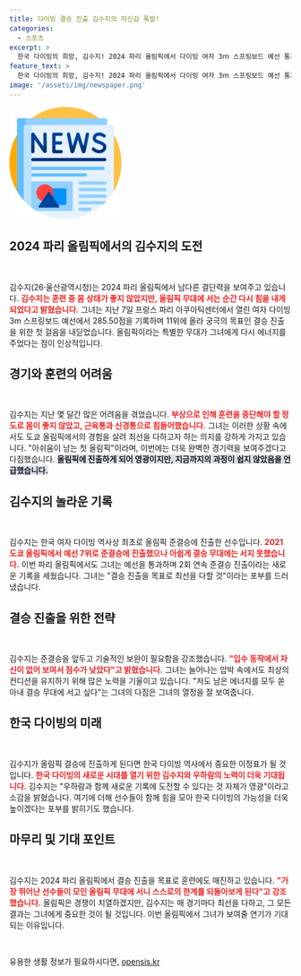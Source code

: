 ```yaml
---
title: 다이빙 결승 진출 김수지의 자신감 폭발!
categories:
  - 스포츠
excerpt: >
  한국 다이빙의 희망, 김수지! 2024 파리 올림픽에서 다이빙 여자 3ｍ 스프링보드 예선 통과 후 결승 진출에 도전합니다. 부상에도 불구하고 결의를 다진 그녀의 행보를 응원하세요!
feature_text: >
  한국 다이빙의 희망, 김수지! 2024 파리 올림픽에서 다이빙 여자 3ｍ 스프링보드 예선 통과 후 결승 진출에 도전합니다. 부상에도 불구하고 결의를 다진 그녀의 행보를 응원하세요!
image: '/assets/img/newspaper.png'
---
```


<p><img src="/assets/img/newspaper.png" alt="kimp 속보" /></p>

<h2 data-ke-size="size26">2024 파리 올림픽에서의 김수지의 도전</h2>

<p data-ke-size="size16">&nbsp;</p>

<p>김수지(26·울산광역시청)는 2024 파리 올림픽에서 남다른 결단력을 보여주고 있습니다. <b><span style="color: #ee2323;">김수지는 훈련 중 몸 상태가 좋지 않았지만, 올림픽 무대에 서는 순간 다시 힘을 내게 되었다고 밝혔습니다.</span></b> 그녀는 지난 7일 프랑스 파리 아쿠아틱센터에서 열린 여자 다이빙 3m 스프링보드 예선에서 285.50점을 기록하며 11위에 올라 궁극의 목표인 결승 진출을 위한 첫 걸음을 내딛었습니다. 올림픽이라는 특별한 무대가 그녀에게 다시 에너지를 주었다는 점이 인상적입니다.</p>

<h2 data-ke-size="size26">경기와 훈련의 어려움</h2>

<p data-ke-size="size16">&nbsp;</p>

<p>김수지는 지난 몇 달간 많은 어려움을 겪었습니다. <b><span style="color: #ee2323;">부상으로 인해 훈련을 중단해야 할 정도로 몸이 좋지 않았고, 근육통과 신경통으로 힘들어했습니다.</span></b> 그녀는 이러한 상황 속에서도 도쿄 올림픽에서의 경험을 살려 최선을 다하고자 하는 의지를 강하게 가지고 있습니다. "아쉬움이 남는 첫 올림픽"이라며, 이번에는 더욱 완벽한 경기력을 보여주겠다고 다짐했습니다. <b><span style="background-color: #21538527;">올림픽에 진출하게 되어 영광이지만, 지금까지의 과정이 쉽지 않았음을 언급했습니다.</span></b></p>

<h2 data-ke-size="size26">김수지의 놀라운 기록</h2>

<p data-ke-size="size16">&nbsp;</p>

<p>김수지는 한국 여자 다이빙 역사상 최초로 올림픽 준결승에 진출한 선수입니다. <b><span style="color: #ee2323;">2021 도쿄 올림픽에서 예선 7위로 준결승에 진출했으나 아쉽게 결승 무대에는 서지 못했습니다.</span></b> 이번 파리 올림픽에서도 그녀는 예선을 통과하며 2회 연속 준결승 진출이라는 새로운 기록을 세웠습니다. 그녀는 "결승 진출을 목표로 최선을 다할 것"이라는 포부를 드러냈습니다.</p>

<h2 data-ke-size="size26">결승 진출을 위한 전략</h2>

<p data-ke-size="size16">&nbsp;</p>

<p>김수지는 준결승을 앞두고 기술적인 보완이 필요함을 강조했습니다. <b><span style="color: #ee2323;">"입수 동작에서 자신이 없어 보여서 점수가 낮았다"고 밝혔습니다.</span></b> 그녀는 늘어나는 압박 속에서도 최상의 컨디션을 유지하기 위해 많은 노력을 기울이고 있습니다. "저도 남은 에너지를 모두 쏟아내 결승 무대에 서고 싶다"는 그녀의 다짐은 그녀의 열정을 잘 보여줍니다.</p>

<h2 data-ke-size="size26">한국 다이빙의 미래</h2>

<p data-ke-size="size16">&nbsp;</p>

<p>김수지가 올림픽 결승에 진출하게 된다면 한국 다이빙 역사에서 중요한 이정표가 될 것입니다. <b><span style="color: #ee2323;">한국 다이빙의 새로운 시대를 열기 위한 김수지와 우하람의 노력이 더욱 기대됩니다.</span></b> 김수지는 "우하람과 함께 새로운 기록에 도전할 수 있다는 것 자체가 영광"이라고 소감을 밝혔습니다. 여기에 더해 선수들이 함께 힘을 모아 한국 다이빙의 가능성을 더욱 높이겠다는 포부를 밝히기도 했습니다.</p>

<h2 data-ke-size="size26">마무리 및 기대 포인트</h2>

<p data-ke-size="size16">&nbsp;</p>

<p>김수지는 2024 파리 올림픽에서 결승 진출을 목표로 훈련에도 매진하고 있습니다. <b><span style="color: #ee2323;">"가장 뛰어난 선수들이 모인 올림픽 무대에 서니 스스로의 한계를 되돌아보게 된다"고 강조했습니다.</span></b> 올림픽은 경쟁이 치열하겠지만, 김수지는 매 경기마다 최선을 다하고, 그 모든 결과는 그녀에게 중요한 것이 될 것입니다. 이번 올림픽에서 그녀가 보여줄 연기가 기대되는 이유입니다.</p>

<p data-ke-size="size16">&nbsp;</p>
유용한 생활 정보가 필요하시다면, <a href="https://opensis.kr" rel="dofollow">opensis.kr</a>


